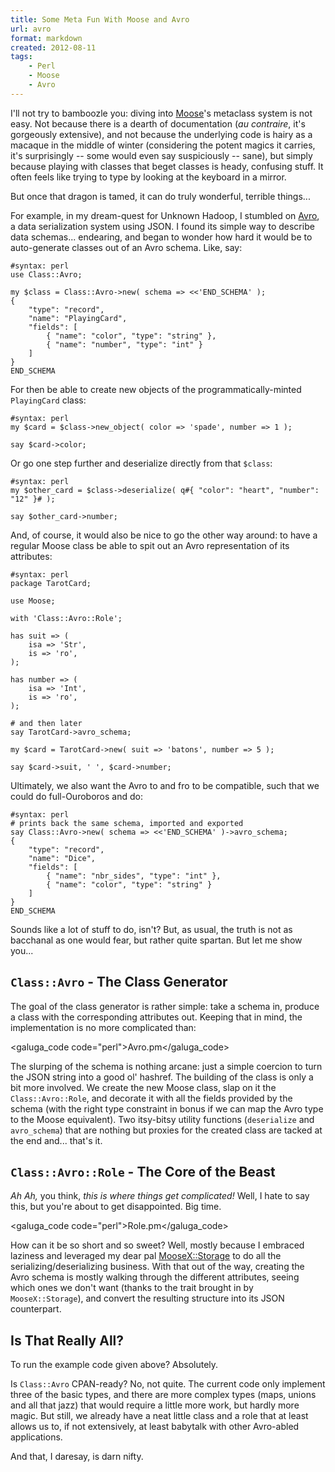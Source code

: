 ```yaml
---
title: Some Meta Fun With Moose and Avro
url: avro
format: markdown
created: 2012-08-11
tags:
    - Perl
    - Moose
    - Avro
---
```


I'll not try to bamboozle you: diving into [Moose](cpan)'s metaclass
system is not easy. Not because there is a dearth of documentation (*au
contraire*, it's gorgeously extensive), and not because the underlying code 
is hairy as a macaque in the middle of winter (considering the potent magics it
carries, it's surprisingly -- some would even say suspiciously -- sane), but
simply because playing with classes that beget classes is heady, confusing
stuff. It often feels like trying to type by looking at the keyboard in a
mirror. 

But once that dragon is tamed, it can do truly wonderful, terrible things...

For example, in my dream-quest for Unknown Hadoop, I stumbled on [Avro][avro], 
a data serialization system using JSON. I found its simple way to
describe data schemas... endearing, and began to wonder how hard it would be 
to auto-generate classes out of an Avro schema. Like, say: 

    #syntax: perl
    use Class::Avro;

    my $class = Class::Avro->new( schema => <<'END_SCHEMA' );
    { 
        "type": "record",
        "name": "PlayingCard",
        "fields": [
            { "name": "color", "type": "string" },
            { "name": "number", "type": "int" }
        ]
    }
    END_SCHEMA

For then be able to create new objects of the programmatically-minted
`PlayingCard` class:

    #syntax: perl
    my $card = $class->new_object( color => 'spade', number => 1 );
    
    say $card->color;

Or go one step further and deserialize directly from that `$class`:


    #syntax: perl
    my $other_card = $class->deserialize( q#{ "color": "heart", "number": "12" }# );

    say $other_card->number;

And, of course, it would also be nice to go the other way around: to have a
regular Moose class be able to spit out an Avro representation of its
attributes:

    #syntax: perl
    package TarotCard;

    use Moose;

    with 'Class::Avro::Role';

    has suit => (
        isa => 'Str',
        is => 'ro',
    );

    has number => (
        isa => 'Int',
        is => 'ro',
    );

    # and then later
    say TarotCard->avro_schema;

    my $card = TarotCard->new( suit => 'batons', number => 5 );

    say $card->suit, ' ', $card->number;


Ultimately, we also want the Avro to and fro to be compatible, such that we
could do full-Ouroboros and do:

    #syntax: perl
    # prints back the same schema, imported and exported
    say Class::Avro->new( schema => <<'END_SCHEMA' )->avro_schema;
    { 
        "type": "record",
        "name": "Dice",
        "fields": [
            { "name": "nbr_sides", "type": "int" },
            { "name": "color", "type": "string" }
        ]
    }
    END_SCHEMA

Sounds like a lot of stuff to do, isn't? But, as usual, the truth is not as
bacchanal as one would fear, but rather quite spartan. But let me show you...

## `Class::Avro` - The Class Generator

The goal of the class generator is rather simple: take a schema in, produce a
class with the corresponding attributes out. Keeping that in mind, the
implementation is no more complicated than:

<galuga_code code="perl">Avro.pm</galuga_code>

The slurping of the schema is nothing arcane: just a simple coercion to turn
the JSON string into a good ol' hashref.  The building of the class is only a
bit more involved. We create the new Moose class, slap on it the
`Class::Avro::Role`, and decorate it with all the fields provided by the
schema (with the right type constraint in bonus if we can map the Avro type
to the Moose equivalent).  Two itsy-bitsy utility functions (`deserialize` and
`avro_schema`) that are nothing but proxies for the created class are tacked
at the end and... that's it.

## `Class::Avro::Role` - The Core of the Beast

*Ah Ah,* you think, *this is where things get complicated!* Well, I hate to
say this, but you're about to get disappointed. Big time.

<galuga_code code="perl">Role.pm</galuga_code>

How can it be so short and so sweet? Well, mostly because I embraced laziness
and leveraged my dear pal [MooseX::Storage](cpan) to do all the
serializing/deserializing business. With that out of the way, creating the
Avro schema is mostly walking through the different attributes, seeing which
ones we don't want (thanks to the trait brought in by `MooseX::Storage`), and
convert the resulting structure into its JSON counterpart.

## Is That Really All?

To run the example code given above? Absolutely. 

Is `Class::Avro` CPAN-ready?
No, not quite. The current code only implement three of the basic types, and there
are more complex types (maps, unions and all that jazz) that would require a
little more work, but hardly more magic. But still, we already have a neat
little class and a role that at least allows us to, if not extensively, at
least babytalk with other Avro-abled applications. 

And that, I daresay, is darn nifty.

[avro]: http://avro.apache.org/docs/current/

